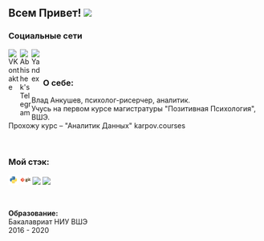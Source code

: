 ## Всем Привет! <img src="https://media.giphy.com/media/hvRJCLFzcasrR4ia7z/giphy.gif" width="25px">

### Социальные сети
<a href="https://vk.com/id370061250">
  <img align="left" alt="VKontakte" width="23px" src="https://cdn.jsdelivr.net/npm/simple-icons@v3/icons/vk.svg" />
</a>
<a href="https://t.me/tiredint">
  <img align="left" alt="Abhishek's Telegram" width="23px" src="https://cdn.jsdelivr.net/npm/simple-icons@v3/icons/telegram.svg" />
</a>
<a href="vladislavankushev@yandex.ru">
  <img align="left" alt="Yandex" width="23px" src="https://img.icons8.com/ios/50/000000/email-open.png"/>
</a>

<br >
<br >

### О себе:
Влад Анкушев, психолог-рисерчер, аналитик.    
Учусь на первом курсе магистратуры "Позитивная Психология", ВШЭ.   
Прохожу курс – "Аналитик Данных"  karpov.courses

<br />

  
### Мой стэк: 

<code><img height="20" src="https://raw.githubusercontent.com/github/explore/80688e429a7d4ef2fca1e82350fe8e3517d3494d/topics/python/python.png"></code>
<code><img height="20" src="https://raw.githubusercontent.com/github/explore/80688e429a7d4ef2fca1e82350fe8e3517d3494d/topics/git/git.png"></code>
<code><img height="20" 
src="https://upload.wikimedia.org/wikipedia/commons/2/29/Postgresql_elephant.svg"></code>
<code><img height="20" 
src="https://upload.wikimedia.org/wikipedia/commons/thumb/d/d0/RStudio_logo_flat.svg/1280px-RStudio_logo_flat.svg.png"></code>

<br />

**Образование:**  
Бакалавриат            НИУ ВШЭ <br> 
2016 - 2020 
